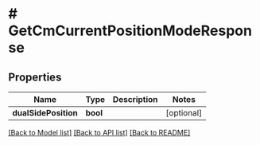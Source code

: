 # # GetCmCurrentPositionModeResponse

## Properties

Name | Type | Description | Notes
------------ | ------------- | ------------- | -------------
**dualSidePosition** | **bool** |  | [optional]

[[Back to Model list]](../../README.md#models) [[Back to API list]](../../README.md#endpoints) [[Back to README]](../../README.md)
